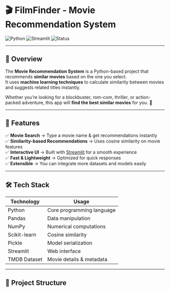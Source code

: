 # 🎬 FilmFinder - Movie Recommendation System

![Python](https://img.shields.io/badge/Python-3.13%2B-blue)
![Streamlit](https://img.shields.io/badge/Streamlit-App-red)
![Status](https://img.shields.io/badge/Status-Completed-brightgreen)

---

## 📌 Overview

The **Movie Recommendation System** is a Python-based project that recommends **similar movies** based on the one you select.  
It uses **machine learning techniques** to calculate similarity between movies and suggests related titles instantly.

Whether you’re looking for a blockbuster, rom-com, thriller, or action-packed adventure, this app will **find the best similar movies** for you. 🍿

---

## 🚀 Features

✅ **Movie Search** → Type a movie name & get recommendations instantly  
✅ **Similarity-based Recommendations** → Uses cosine similarity on movie features  
✅ **Interactive UI** → Built with [Streamlit](https://streamlit.io/) for a smooth experience  
✅ **Fast & Lightweight** → Optimized for quick responses  
✅ **Extensible** → You can integrate more datasets and models easily  

---

## 🛠️ Tech Stack

| Technology   | Usage                                |
|--------------|--------------------------------------|
| Python       | Core programming language            |
| Pandas       | Data manipulation                    |
| NumPy        | Numerical computations               |
| Scikit-learn | Cosine similarity                    |
| Pickle       | Model serialization                  |
| Streamlit    | Web interface                        |
| TMDB Dataset | Movie details & metadata             |

---

## 📂 Project Structure


